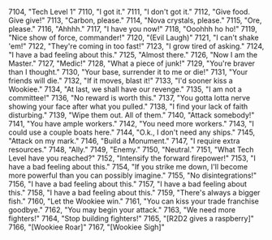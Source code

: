 ﻿7104, "Tech Level 1"
7110, "I got it."
7111, "I don't got it."
7112, "Give food. Give give!"
7113, "Carbon, please."
7114, "Nova crystals, please."
7115, "Ore, please."
7116, "Ahhhh."
7117, "I have you now!"
7118, "Ooohhh ho ho!"
7119, "Nice show of force, commander!"
7120, "(Evil Laugh)"
7121, "I can't shake 'em!"
7122, "They're coming in too fast!"
7123, "I grow tired of asking."
7124, "I have a bad feeling about this."
7125, "Almost there."
7126, "Now I am the Master."
7127, "Medic!"
7128, "What a piece of junk!"
7129, "You're braver than I thought."
7130, "Your base, surrender it to me or die!"
7131, "Your friends will die."
7132, "If it moves, blast it!"
7133, "I'd sooner kiss a Wookiee."
7134, "At last, we shall have our revenge."
7135, "I am not a committee!"
7136, "No reward is worth this."
7137, "You gotta lotta nerve showing your face after what you pulled."
7138, "I find your lack of faith disturbing."
7139, "Wipe them out.  All of them."
7140, "Attack somebody!"
7141, "You have ample workers."
7142, "You need more workers."
7143, "I could use a couple boats here."
7144, "O.k., I don't need any ships."
7145, "Attack on my mark."
7146, "Build a Monument."
7147, "I require extra resources."
7148, "Ally."
7149, "Enemy."
7150, "Neutral."
7151, "What Tech Level have you reached?"
7152, "Intensify the forward firepower!"
7153, "I have a bad feeling about this."
7154, "If you strike me down, I'll become more powerful than you can possibly imagine."
7155, "No disintegrations!"
7156, "I have a bad feeling about this."
7157, "I have a bad feeling about this."
7158, "I have a bad feeling about this."
7159, "There's always a bigger fish."
7160, "Let the Wookiee win."
7161, "You can kiss your trade franchise goodbye."
7162, "You may begin your attack."
7163, "We need more fighters!"
7164, "Stop building fighters!"
7165, "[R2D2 gives a raspberry]"
7166, "[Wookiee Roar]"
7167, "[Wookiee Sigh]"
